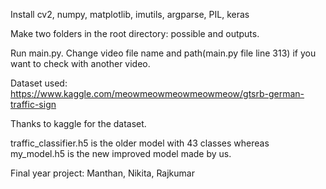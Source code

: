 Install cv2, numpy, matplotlib, imutils, argparse, PIL, keras

Make two folders in the root directory: possible and outputs.

Run main.py. Change video file name and path(main.py file line 313) if you want to check with another video.

Dataset used: https://www.kaggle.com/meowmeowmeowmeowmeow/gtsrb-german-traffic-sign

Thanks to kaggle for the dataset.

traffic_classifier.h5 is the older model with 43 classes whereas my_model.h5 is the new improved model made by us.

Final year project: Manthan, Nikita, Rajkumar
